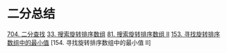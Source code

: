 # 二分总结
[704. 二分查找](601-800/704.二分查找)
[33. 搜索旋转排序数组](1-200/33.-sou-suo-xuan-zhuan-pai-xu-shu-zu.md)
[81. 搜索旋转排序数组 II](1-200/81.-sou-suo-xuan-zhuan-pai-xu-shu-zu-ii.md)
[153. 寻找旋转排序数组中的最小值](1-200/153.寻找旋转排序数组中的最小值.md)
[154. 寻找旋转排序数组中的最小值 II]

